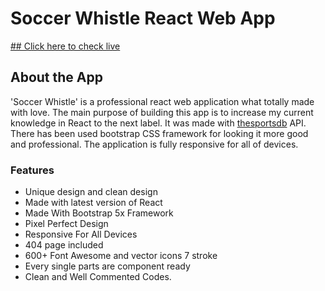 # Soccer Whistle React Web App

[## Click here to check live](https://frosty-turing-97f46b.netlify.app/)

## About the App

'Soccer Whistle' is a professional react web application what totally made with love. The main purpose of building this app is to increase my current knowledge in React to the next label. It was made with [thesportsdb](http://thesportsdb.com/) API. There has been used bootstrap CSS framework for looking it more good and professional. The application is fully responsive for all of devices.

### Features

<ul>
<li>Unique design and clean design</li>
<li>Made with latest version of React</li>
<li>Made With Bootstrap 5x Framework</li>
<li>Pixel Perfect Design</li>
<li>Responsive For All Devices</li>
<li>404 page included</li>
<li>600+ Font Awesome and vector icons 7 stroke</li>
<li>Every single parts are component ready</li>
<li>Clean and Well Commented Codes.</li>
</ul>
